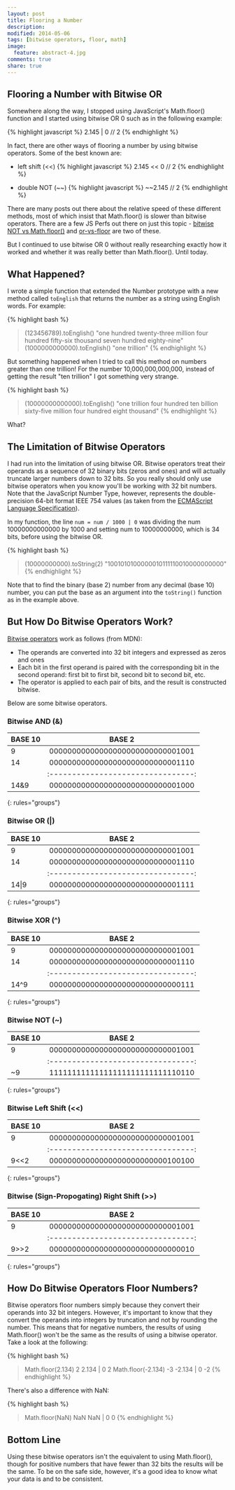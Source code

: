 ```yaml
---
layout: post
title: Flooring a Number
description: 
modified: 2014-05-06
tags: [bitwise operators, floor, math]
image:
  feature: abstract-4.jpg
comments: true
share: true
---
```


## Flooring a Number with Bitwise OR
Somewhere along the way, I stopped using JavaScript's Math.floor() function and I started using bitwise OR 0 such as in the following example:

{% highlight javascript %}
2.145 | 0  // 2
{% endhighlight %}

In fact, there are other ways of flooring a number by using bitwise operators.  Some of the best known are:

* left shift (<<)
{% highlight javascript %}
2.145 << 0  // 2
{% endhighlight %}

* double NOT (~~)
{% highlight javascript %}
~~2.145  // 2
{% endhighlight %}

There are many posts out there about the relative speed of these different methods, most of which insist that Math.floor() is slower than bitwise operators.  There are a few JS Perfs out there on just this topic - [bitwise NOT vs Math.floor()](http://jsperf.com/jsfvsbitnot/8) and [or-vs-floor](http://jsperf.com/or-vs-floor/2) are two of these.

But I continued to use bitwise OR 0 without really researching exactly how it worked and whether it was really better than Math.floor().  Until today.

## What Happened?
I wrote a simple function that extended the Number prototype with a new method called `toEnglish` that returns the number as a string using English words.  For example:

{% highlight bash %}
> (123456789).toEnglish()
  "one hundred twenty-three million four hundred fifty-six thousand seven hundred eighty-nine"
> (1000000000000).toEnglish()
  "one trillion"
{% endhighlight %}

But something happened when I tried to call this method on numbers greater than one trillion!  For the number 10,000,000,000,000, instead of getting the result "ten trillion" I got something very strange.

{% highlight bash %}
> (10000000000000).toEnglish()
  "one trillion four hundred ten billion sixty-five million four hundred eight thousand"
{% endhighlight %}

What?

## The Limitation of Bitwise Operators
I had run into the limitation of using bitwise OR.  Bitwise operators treat their operands as a sequence of 32 binary bits (zeros and ones) and will actually truncate larger numbers down to 32 bits.  So you really should only use bitwise operators when you know you'll be working with 32 bit numbers.  Note that the JavaScript Number Type, however, represents the double-precision 64-bit format IEEE 754 values (as taken from the [ECMAScript Language Specification](http://www.ecma-international.org/publications/files/ECMA-ST/Ecma-262.pdf)).  

In my function, the line `num = num / 1000 | 0` was dividing the num 10000000000000 by 1000 and setting num to 10000000000, which is 34 bits, before using the bitwise OR.  

{% highlight bash %}
> (10000000000).toString(2)
  "1001010100000010111110010000000000"
{% endhighlight %}

Note that to find the binary (base 2) number from any decimal (base 10) number, you can put the base as an argument into the `toString()` function as in the example above.

## But How Do Bitwise Operators Work?
[Bitwise operators](https://developer.mozilla.org/en-US/docs/Web/JavaScript/Reference/Operators/Bitwise_Operators) work as follows (from MDN):

* The operands are converted into 32 bit integers and expressed as zeros and ones
* Each bit in the first operand is paired with the corresponding bit in the second operand: first bit to first bit, second bit to second bit, etc.
* The operator is applied to each pair of bits, and the result is constructed bitwise.

Below are some bitwise operators.

### Bitwise AND (&)

|   BASE 10 |               BASE 2             | 
|:----------|:--------------------------------:|
|    9      | 00000000000000000000000000001001 |
|    14     | 00000000000000000000000000001110 |
|           |:--------------------------------:|
|   14&9    | 00000000000000000000000000001000 |
{: rules="groups"}

### Bitwise OR (|)

|   BASE 10 |               BASE 2             | 
|:----------|:--------------------------------:|
|    9      | 00000000000000000000000000001001 |
|    14     | 00000000000000000000000000001110 |
|           |:--------------------------------:|
|   14\|9    | 00000000000000000000000000001111 |
{: rules="groups"}

### Bitwise XOR (^)

|   BASE 10 |               BASE 2             | 
|:----------|:--------------------------------:|
|    9      | 00000000000000000000000000001001 |
|    14     | 00000000000000000000000000001110 |
|           |:--------------------------------:|
|   14^9    | 00000000000000000000000000000111 |
{: rules="groups"}

### Bitwise NOT (~)

|   BASE 10 |               BASE 2             | 
|:----------|:--------------------------------:|
|    9      | 00000000000000000000000000001001 |
|           |:--------------------------------:|
|    ~9     | 11111111111111111111111111110110 |
{: rules="groups"}

### Bitwise Left Shift (<<)

|   BASE 10 |               BASE 2             | 
|:----------|:--------------------------------:|
|    9      | 00000000000000000000000000001001 |
|           |:--------------------------------:|
|   9<<2    | 00000000000000000000000000100100 |
{: rules="groups"}

### Bitwise (Sign-Propogating) Right Shift (>>)

|   BASE 10 |               BASE 2             | 
|:----------|:--------------------------------:|
|    9      | 00000000000000000000000000001001 |
|           |:--------------------------------:|
|   9>>2    | 00000000000000000000000000000010 |
{: rules="groups"}


## How Do Bitwise Operators Floor Numbers?
Bitwise operators floor numbers simply because they convert their operands into 32 bit integers.  However, it's important to know that they convert the operands into integers by truncation and not by rounding the number.  This means that for negative numbers, the results of using Math.floor() won't be the same as the results of using a bitwise operator.  Take a look at the following:

{% highlight bash %}
> Math.floor(2.134)
  2
> 2.134 | 0
  2
> Math.floor(-2.134)
  -3
> -2.134 | 0
  -2
{% endhighlight %}

There's also a difference with NaN:

{% highlight bash %}
> Math.floor(NaN)
  NaN
> NaN | 0
  0
{% endhighlight %}

## Bottom Line
Using these bitwise operators isn't the equivalent to using Math.floor(), though for positive numbers that have fewer than 32 bits the results will be the same.  To be on the safe side, however, it's a good idea to know what your data is and to be consistent.
